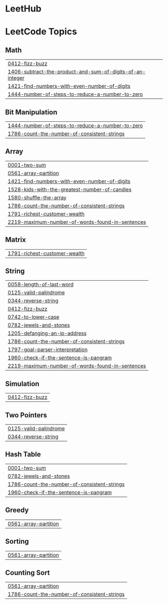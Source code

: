 # LeetHub
<!---LeetCode Topics Start-->
# LeetCode Topics
## Math
|  |
| ------- |
| [0412-fizz-buzz](https://github.com/LEVY-007/LeetHub/tree/master/0412-fizz-buzz) |
| [1406-subtract-the-product-and-sum-of-digits-of-an-integer](https://github.com/LEVY-007/LeetHub/tree/master/1406-subtract-the-product-and-sum-of-digits-of-an-integer) |
| [1421-find-numbers-with-even-number-of-digits](https://github.com/LEVY-007/LeetHub/tree/master/1421-find-numbers-with-even-number-of-digits) |
| [1444-number-of-steps-to-reduce-a-number-to-zero](https://github.com/LEVY-007/LeetHub/tree/master/1444-number-of-steps-to-reduce-a-number-to-zero) |
## Bit Manipulation
|  |
| ------- |
| [1444-number-of-steps-to-reduce-a-number-to-zero](https://github.com/LEVY-007/LeetHub/tree/master/1444-number-of-steps-to-reduce-a-number-to-zero) |
| [1786-count-the-number-of-consistent-strings](https://github.com/LEVY-007/LeetHub/tree/master/1786-count-the-number-of-consistent-strings) |
## Array
|  |
| ------- |
| [0001-two-sum](https://github.com/LEVY-007/LeetHub/tree/master/0001-two-sum) |
| [0561-array-partition](https://github.com/LEVY-007/LeetHub/tree/master/0561-array-partition) |
| [1421-find-numbers-with-even-number-of-digits](https://github.com/LEVY-007/LeetHub/tree/master/1421-find-numbers-with-even-number-of-digits) |
| [1528-kids-with-the-greatest-number-of-candies](https://github.com/LEVY-007/LeetHub/tree/master/1528-kids-with-the-greatest-number-of-candies) |
| [1580-shuffle-the-array](https://github.com/LEVY-007/LeetHub/tree/master/1580-shuffle-the-array) |
| [1786-count-the-number-of-consistent-strings](https://github.com/LEVY-007/LeetHub/tree/master/1786-count-the-number-of-consistent-strings) |
| [1791-richest-customer-wealth](https://github.com/LEVY-007/LeetHub/tree/master/1791-richest-customer-wealth) |
| [2219-maximum-number-of-words-found-in-sentences](https://github.com/LEVY-007/LeetHub/tree/master/2219-maximum-number-of-words-found-in-sentences) |
## Matrix
|  |
| ------- |
| [1791-richest-customer-wealth](https://github.com/LEVY-007/LeetHub/tree/master/1791-richest-customer-wealth) |
## String
|  |
| ------- |
| [0058-length-of-last-word](https://github.com/LEVY-007/LeetHub/tree/master/0058-length-of-last-word) |
| [0125-valid-palindrome](https://github.com/LEVY-007/LeetHub/tree/master/0125-valid-palindrome) |
| [0344-reverse-string](https://github.com/LEVY-007/LeetHub/tree/master/0344-reverse-string) |
| [0412-fizz-buzz](https://github.com/LEVY-007/LeetHub/tree/master/0412-fizz-buzz) |
| [0742-to-lower-case](https://github.com/LEVY-007/LeetHub/tree/master/0742-to-lower-case) |
| [0782-jewels-and-stones](https://github.com/LEVY-007/LeetHub/tree/master/0782-jewels-and-stones) |
| [1205-defanging-an-ip-address](https://github.com/LEVY-007/LeetHub/tree/master/1205-defanging-an-ip-address) |
| [1786-count-the-number-of-consistent-strings](https://github.com/LEVY-007/LeetHub/tree/master/1786-count-the-number-of-consistent-strings) |
| [1797-goal-parser-interpretation](https://github.com/LEVY-007/LeetHub/tree/master/1797-goal-parser-interpretation) |
| [1960-check-if-the-sentence-is-pangram](https://github.com/LEVY-007/LeetHub/tree/master/1960-check-if-the-sentence-is-pangram) |
| [2219-maximum-number-of-words-found-in-sentences](https://github.com/LEVY-007/LeetHub/tree/master/2219-maximum-number-of-words-found-in-sentences) |
## Simulation
|  |
| ------- |
| [0412-fizz-buzz](https://github.com/LEVY-007/LeetHub/tree/master/0412-fizz-buzz) |
## Two Pointers
|  |
| ------- |
| [0125-valid-palindrome](https://github.com/LEVY-007/LeetHub/tree/master/0125-valid-palindrome) |
| [0344-reverse-string](https://github.com/LEVY-007/LeetHub/tree/master/0344-reverse-string) |
## Hash Table
|  |
| ------- |
| [0001-two-sum](https://github.com/LEVY-007/LeetHub/tree/master/0001-two-sum) |
| [0782-jewels-and-stones](https://github.com/LEVY-007/LeetHub/tree/master/0782-jewels-and-stones) |
| [1786-count-the-number-of-consistent-strings](https://github.com/LEVY-007/LeetHub/tree/master/1786-count-the-number-of-consistent-strings) |
| [1960-check-if-the-sentence-is-pangram](https://github.com/LEVY-007/LeetHub/tree/master/1960-check-if-the-sentence-is-pangram) |
## Greedy
|  |
| ------- |
| [0561-array-partition](https://github.com/LEVY-007/LeetHub/tree/master/0561-array-partition) |
## Sorting
|  |
| ------- |
| [0561-array-partition](https://github.com/LEVY-007/LeetHub/tree/master/0561-array-partition) |
## Counting Sort
|  |
| ------- |
| [0561-array-partition](https://github.com/LEVY-007/LeetHub/tree/master/0561-array-partition) |
| [1786-count-the-number-of-consistent-strings](https://github.com/LEVY-007/LeetHub/tree/master/1786-count-the-number-of-consistent-strings) |
<!---LeetCode Topics End-->